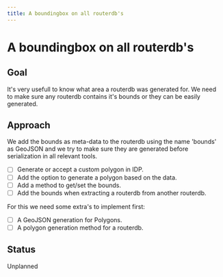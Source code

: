 ```yaml
---
title: A boundingbox on all routerdb's
---
```


# A boundingbox on all routerdb's

## Goal

It's very usefull to know what area a routerdb was generated for. We need to make sure any routerdb contains it's bounds or they can be easily generated.

## Approach

We add the bounds as meta-data to the routerdb using the name 'bounds' as GeoJSON and we try to make sure they are generated before serialization in all relevant tools.

- [ ] Generate or accept a custom polygon in IDP.
- [ ] Add the option to generate a polygon based on the data.
- [ ] Add a method to get/set the bounds.
- [ ] Add the bounds when extracting a routerdb from another routerdb.

For this we need some extra's to implement first:

- [ ] A GeoJSON generation for Polygons.
- [ ] A polygon generation method for a routerdb.

## Status

Unplanned